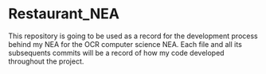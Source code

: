 # Restaurant_NEA
This repository is going to be used as a record for the development process behind my NEA for the OCR computer science NEA. Each file and all its subsequents commits will be a record of how my code developed throughout the project.
